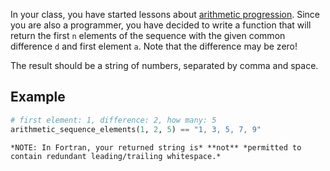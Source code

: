 In your class, you have started lessons about [arithmetic progression](https://en.wikipedia.org/wiki/Arithmetic_progression). Since you are also a programmer, you have decided to write a function that will return the first `n` elements of the sequence with the given common difference `d` and first element `a`. Note that the difference may be zero!

The result should be a string of numbers, separated by comma and space.

## Example

```python
# first element: 1, difference: 2, how many: 5
arithmetic_sequence_elements(1, 2, 5) == "1, 3, 5, 7, 9"
```

~~~if:fortran
*NOTE: In Fortran, your returned string is* **not** *permitted to contain redundant leading/trailing whitespace.*
~~~